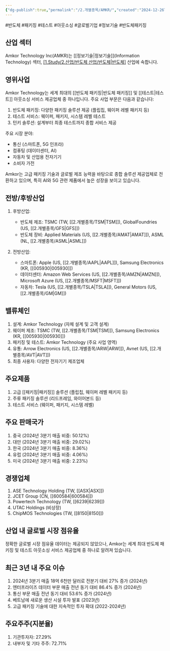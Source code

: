 ```yaml
---
{"dg-publish":true,"permalink":"/2.개별종목/AMKR/","created":"2024-12-26T21:04:58.847+09:00","updated":"2025-07-29T21:37:04.321+09:00"}
---
```


#반도체 #패키징 #테스트 #아웃소싱 #글로벌기업 #정보기술 #반도체패키징 

## 산업 섹터

Amkor Technology Inc(AMKR)는 [[정보기술\|정보기술]](Information Technology) 섹터, [[1.Study/2.산업/반도체 산업/반도체\|반도체]](Semiconductors) 산업에 속합니다.

## 영위사업

Amkor Technology는 세계 최대의 [[반도체 패키징\|반도체 패키징]] 및 [[테스트\|테스트]] 아웃소싱 서비스 제공업체 중 하나입니다. 주요 사업 부문은 다음과 같습니다:

1. 반도체 패키징: 다양한 패키징 솔루션 제공 (플립칩, 웨이퍼 레벨 패키지 등)
2. 테스트 서비스: 웨이퍼, 패키지, 시스템 레벨 테스트
3. 턴키 솔루션: 설계부터 최종 테스트까지 종합 서비스 제공

주요 시장 분야:

- 통신 (스마트폰, 5G 인프라)
- 컴퓨팅 (데이터센터, AI)
- 자동차 및 산업용 전자기기
- 소비자 가전

Amkor는 고급 패키징 기술과 글로벌 제조 능력을 바탕으로 종합 솔루션 제공업체로 전환하고 있으며, 특히 AI와 5G 관련 제품에서 높은 성장을 보이고 있습니다.

## 전방/후방산업

1. 후방산업:
    
    - 반도체 제조: TSMC (TW, [[2.개별종목/TSM\|TSM]]), GlobalFoundries (US, [[2.개별종목/GFS\|GFS]])
    - 반도체 장비: Applied Materials (US, [[2.개별종목/AMAT\|AMAT]]), ASML (NL, [[2.개별종목/ASML\|ASML]])
    
2. 전방산업:
    
    - 스마트폰: Apple (US, [[2.개별종목/AAPL\|AAPL]]), Samsung Electronics (KR, [[005930\|005930]])
    - 데이터센터: Amazon Web Services (US, [[2.개별종목/AMZN\|AMZN]]), Microsoft Azure (US, [[2.개별종목/MSFT\|MSFT]])
    - 자동차: Tesla (US, [[2.개별종목/TSLA\|TSLA]]), General Motors (US, [[2.개별종목/GM\|GM]])
    

## 밸류체인

1. 설계: Amkor Technology (자체 설계 및 고객 설계)
2. 웨이퍼 제조: TSMC (TW, [[2.개별종목/TSM\|TSM]]), Samsung Electronics (KR, [[005930\|005930]])
3. 패키징 및 테스트: Amkor Technology (주요 사업 영역)
4. 유통: Arrow Electronics (US, [[2.개별종목/ARW\|ARW]]), Avnet (US, [[2.개별종목/AVT\|AVT]])
5. 최종 사용자: 다양한 전자기기 제조업체

## 주요제품

1. 고급 [[패키징\|패키징]] 솔루션 (플립칩, 웨이퍼 레벨 패키지 등)
2. 주류 패키징 솔루션 (리드프레임, 와이어본드 등)
3. 테스트 서비스 (웨이퍼, 패키지, 시스템 레벨)

## 주요 판매국가

1. 중국 (2024년 3분기 매출 비중: 50.12%)
2. 대만 (2024년 3분기 매출 비중: 29.02%)
3. 한국 (2024년 3분기 매출 비중: 8.36%)
4. 유럽 (2024년 3분기 매출 비중: 4.06%)
5. 미국 (2024년 3분기 매출 비중: 2.23%)

## 경쟁업체

1. ASE Technology Holding (TW, [[ASX\|ASX]])
2. JCET Group (CN, [[600584\|600584]])
3. Powertech Technology (TW, [[6239\|6239]])
4. UTAC Holdings (비상장)
5. ChipMOS Technologies (TW, [[8150\|8150]])

## 산업 내 글로벌 시장 점유율

정확한 글로벌 시장 점유율 데이터는 제공되지 않았으나, Amkor는 세계 최대 반도체 패키징 및 테스트 아웃소싱 서비스 제공업체 중 하나로 알려져 있습니다.

## 최근 3년 내 주요 이슈

1. 2024년 3분기 매출 18억 6천만 달러로 전분기 대비 27% 증가 (2024년)
2. 엔터프라이즈 데이터 부문 매출 전년 동기 대비 86.4% 증가 (2024년)
3. 통신 부문 매출 전년 동기 대비 53.6% 증가 (2024년)
4. 베트남에 새로운 생산 시설 투자 발표 (2023년)
5. 고급 패키징 기술에 대한 지속적인 투자 확대 (2022-2024년)

## 주요주주(지분율)

1. 기관투자자: 27.29%
2. 내부자 및 기타 주주: 72.71%